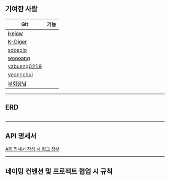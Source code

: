 ## 기여한 사람

| Git                                           | 기능  |
|-----------------------------------------------|-----|
| [Hejow](https://github.com/Hejow)             ||
| [K-Diger](https://github.com/K-Diger)         |     |
| [sdoaolo]()         |     |
| [woooang](https://github.com/woooang)          |     |
| [yabueng0219]() |     |
| [yeongchul]()     |     |
| [부회장님]()                |     |


---

## ERD

![]()

---

## API 명세서

[API 명세서 작성 시 링크 첨부]()

---

## 네이밍 컨벤션 및 프로젝트 협업 시 규칙

